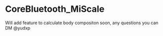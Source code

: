 # CoreBluetooth_MiScale
Will add feature to calculate body compositon soon, any questions  you can DM @yudxp 
